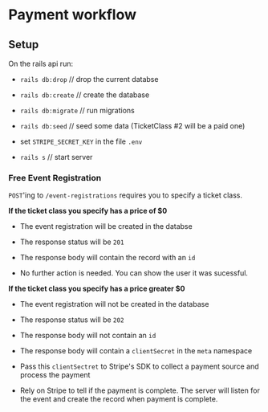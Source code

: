 # Payment workflow

## Setup
On the rails api run:

- `rails db:drop` // drop the current databse

- `rails db:create` // create the database

- `rails db:migrate` // run migrations

- `rails db:seed` // seed some data (TicketClass #2 will be a paid one)

- set `STRIPE_SECRET_KEY` in the file `.env`

- `rails s` // start server

### Free Event Registration
`POST`'ing to `/event-registrations` requires you to specify a ticket class.

**If the ticket class you specify has a price of $0**

- The event registration will be created in the databse

- The response status will be `201`

- The response body will contain the record with an `id`

- No further action is needed. You can show the user it was sucessful.

**If the ticket class you specify has a price greater $0**

- The event registration will not be created in the database

- The response status will be `202`

- The response body will not contain an `id`

- The response body will contain a `clientSecret` in the `meta` namespace

- Pass this `clientSectret` to Stripe's SDK to collect a payment source and process the payment

- Rely on Stripe to tell if the payment is complete. The server will listen for the event and create the record when payment is complete.
